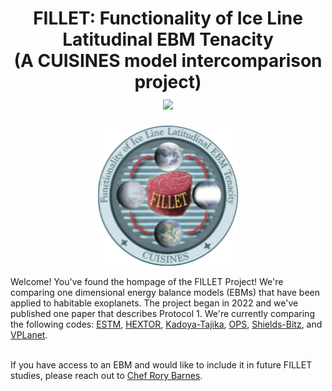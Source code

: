 <h1 align="center">FILLET: Functionality of Ice Line Latitudinal EBM Tenacity<br>
(A CUISINES model intercomparison project)<br>
  <a href="https://iopscience.iop.org/article/10.3847/PSJ/acba05">
    <img src="https://img.shields.io/badge/Read-Protocol_1%2E0_paper-blue.svg?style=flat">
  </a>
</h2>

<p align="center">
  <img width = "225" src="docs/FILLET_logo.png?raw=true"/>
</p>
Welcome! You've found the hompage of the FILLET Project! We're comparing one dimensional
energy balance models (EBMs) that have been applied to habitable exoplanets. The project 
began in 2022 and we've published one paper that describes Protocol 1. We're currently 
comparing the following codes: 
<a href="https://academic.oup.com/mnras/article/514/4/5105/6609498">ESTM</a>, 
<a href="https://iopscience.iop.org/article/10.3847/PSJ/ac49eb/pdf">HEXTOR</a>, 
<a href="https://iopscience.iop.org/article/10.3847/2041-8205/825/2/L21/pdf">Kadoya-Tajika</a>, 
<a href="https://agupubs.onlinelibrary.wiley.com/doi/10.1029/2019JE006160">OPS</a>,
<a href="https://iopscience.iop.org/article/10.3847/1538-4357/ab4da6/pdf">Shields-Bitz</a>, and 
<a href="https://github.com/VirtualPlanetaryLaboratory/vplanet">VPLanet</a>.   
<br><br>

If you have access to an EBM and would like to include it in future FILLET studies, please reach
out to [Chef Rory Barnes](mailto:rory@astro.washington.edu).

